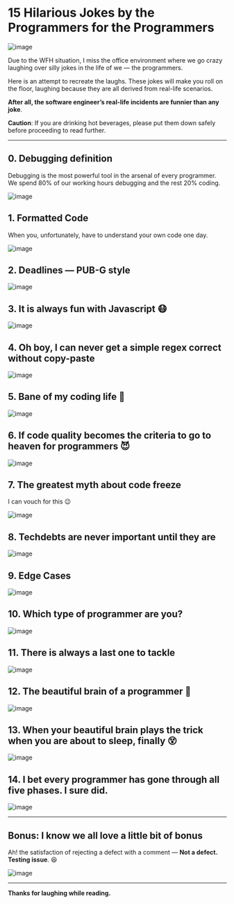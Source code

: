 # 15 Hilarious Jokes by the Programmers for the Programmers

![image](https://images-wixmp-ed30a86b8c4ca887773594c2.wixmp.com/i/9184714c-fa26-4d30-ae76-f1005f55ffbb/d7dkv3y-2e751ad2-3939-44e5-b89e-76f11dfe1220.png/v1/fill/w_1240,h_612,q_80,strp/hahaha__have_you_laughed_today__by_teamalphaminer_d7dkv3y-fullview.jpg)

Due to the WFH situation, I miss the office environment where we go crazy laughing over silly jokes in the life of we — the programmers.

Here is an attempt to recreate the laughs. These jokes will make you roll on the floor, laughing because they are all derived from real-life scenarios.

**After all, the software engineer’s real-life incidents are funnier than any joke**.

**Caution**: If you are drinking hot beverages, please put them down safely before proceeding to read further.

***

## 0. Debugging definition

Debugging is the most powerful tool in the arsenal of every programmer. We spend 80% of our working hours debugging and the rest 20% coding.

![image](https://miro.medium.com/max/700/1*X7vvSIe-KT5dGqkCW8Oq9g.jpeg)

## 1. Formatted Code

When you, unfortunately, have to understand your own code one day.

![image](https://miro.medium.com/max/700/1*iAkDSWuSApx7QlEE183bRQ.png)

## 2. Deadlines — PUB-G style

![image](https://miro.medium.com/max/546/1*b2rfH7Ro65wBfeknfhpWQg.png)

## 3. It is always fun with Javascript 😷

![image](https://miro.medium.com/max/459/1*wjPtATwQq1FQwHuVxA4KoA.png)

## 4. Oh boy, I can never get a simple regex correct without copy-paste

![image](https://miro.medium.com/max/700/1*Z12K6szU3w_NMp74mo1R4A.png)

## 5. Bane of my coding life 💩

![image](https://miro.medium.com/max/700/1*6ikBD1PYxHyWCDort-_f6w.png)

## 6. If code quality becomes the criteria to go to heaven for programmers 😈

![image](https://miro.medium.com/max/565/1*AAN4y2KZWPCdSzgNlQozTw.png)

## 7. The greatest myth about code freeze

I can vouch for this 😉

![image](https://miro.medium.com/max/520/1*HDuJn_xYCgjwEwjZMFneeA.png)

## 8. Techdebts are never important until they are

![image](https://miro.medium.com/max/548/1*YyCLypGq0hFhbsEf4zemwg.png)

## 9. Edge Cases

![image](https://miro.medium.com/max/514/1*GTVvvPkrggLDUcdQqB8C1g.png)

## 10. Which type of programmer are you?

![image](https://miro.medium.com/max/630/1*m2-JGbhStMlUpUtylctqPQ.png)

## 11. There is always a last one to tackle

![image](https://miro.medium.com/max/476/1*Ll4YiY7N9VcY4phY4HTe8w.png)

## 12. The beautiful brain of a programmer 👺

![image](https://miro.medium.com/max/566/1*D9DX11qzzeqxd7PBuOHLPQ.png)

## 13. When your beautiful brain plays the trick when you are about to sleep, finally 😵

![image](https://miro.medium.com/max/568/1*oIMLOQQp-aK43EpWoodakg.png)

## 14. I bet every programmer has gone through all five phases. I sure did.

![image](https://miro.medium.com/max/700/1*EJnFghSwuYNmElio2XNv9g.jpeg)

***

## Bonus: I know we all love a little bit of bonus

Ah! the satisfaction of rejecting a defect with a comment — **Not a defect. Testing issue**. 😆

![image](https://miro.medium.com/max/700/1*gSkOVloV5d5Wf84XaKUIzQ.png)

***

**Thanks for laughing while reading.**